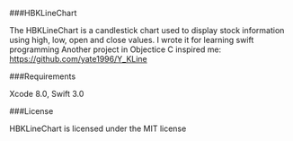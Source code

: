 ###HBKLineChart

The HBKLineChart is a candlestick chart used to display stock information using high, low, open and close values. I wrote it for learning swift programming 
Another project in Objectice C inspired me:
https://github.com/yate1996/Y_KLine

###Requirements

Xcode 8.0, Swift 3.0

###License

HBKLineChart is licensed under the MIT license 

